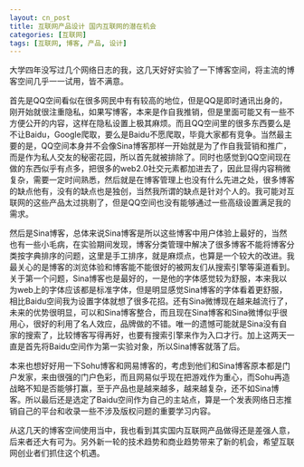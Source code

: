 ```yaml
---
layout: cn_post
title: 互联网产品设计 国内互联网的潜在机会
categories: [互联网]
tags: [互联网, 博客, 产品, 设计]
---
```


大学四年没写过几个网络日志的我，这几天好好实验了一下博客空间，将主流的博客空间几乎一一试用，皆不满意。

首先是QQ空间看似在很多网民中有有较高的地位，但是QQ是即时通讯出身的，刚开始就很注重隐私，如果写博客，本来是作自我推销，但是里面可能又有一些不方便公开的内容，这样在隐私设置上极其麻烦。而且QQ空间里的很多东西要么是不让Baidu，Google爬取，要么是Baidu不愿爬取，毕竟大家都有竞争。当然最主要的是，QQ空间本身并不会像Sina博客那样一开始就是为了作自我营销和推广，而是作为私人交友的秘密花园，所以首先就被排除了。同时也感觉到QQ空间现在做的东西似乎有点多，把很多的web2.0社交元素都加进去了，因此显得内容稍微复杂，需要一定时间熟悉，然后就是在博客管理上也没有什么先进之处，很多博客的缺点他有，没有的缺点也是独创，当然我所谓的缺点是针对个人的。我可能对互联网的这些产品太过挑剔了，但是QQ空间也没有能够通过一些高级设置满足我的需求。

然后是Sina博客，总体来说Sina博客是所以这些博客中用户体验上最好的，当然也有一些小毛病，在实验期间发现，博客分类管理中解决了很多博客不能将博客分类按字典排序的问题，这里是手工排序，就是麻烦点，也算是一个较大的改进。我最关心的是博客的浏览体验和博客能不能很好的被网友们从搜索引擎等渠道看到。关于第一个问题，Sina博客也是最好的，一是他的字体感觉较为舒服，本来我以为web上的字体应该都是标准字体，但是明显感觉Sina博客的字体看着更舒服，相比Baidu空间我为设置字体就想了很多花招。还有Sina微博现在越来越流行了，未来的优势很明显，可以和Sina博客整合，而且现在Sina博客和Sina微博似乎很用心，很好的利用了名人效应，品牌做的不错。唯一的遗憾可能就是Sina没有自家的搜索了，比较博客写得再好，也要有搜索引擎来作为入口才行。加上这两天一直是首先将Baidu空间作为第一实验对象，所以Sina博客就落了后。

本来也想好好用一下Sohu博客和网易博客的，考虑到他们和Sina博客原本都是门户发家，来由很强的门户色彩，而且网易似乎现在把游戏作为重心，而Sohu再造战略不知是否能够打赢，至于产品也是越来越多，越来越复杂，还不如Sina博客。所以最后还是选定了Baidu空间作为自己的主站点，算是一个发表网络日志推销自己的平台和收录一些不涉及版权问题的重要学习内容。

从这几天的博客空间使用当中，我也看到其实国内互联网产品做得还是差强人意，后来者还大有可为。另外新一轮的技术趋势和商业趋势带来了新的机会，希望互联网创业者们抓住这个机遇。


